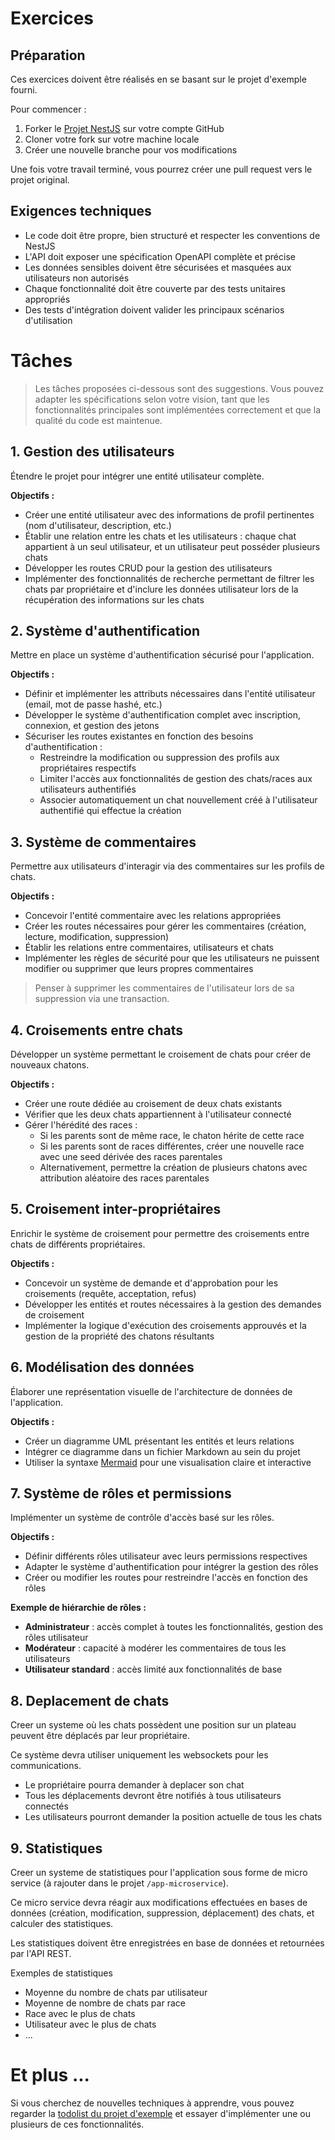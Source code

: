 # Exercices

## Préparation

Ces exercices doivent être réalisés en se basant sur le projet d'exemple fourni.

Pour commencer :

1. Forker le [Projet NestJS](https://github.com/opac-teach/nest-demo) sur votre compte GitHub
2. Cloner votre fork sur votre machine locale
3. Créer une nouvelle branche pour vos modifications

Une fois votre travail terminé, vous pourrez créer une pull request vers le projet original.

## Exigences techniques

- Le code doit être propre, bien structuré et respecter les conventions de NestJS
- L'API doit exposer une spécification OpenAPI complète et précise
- Les données sensibles doivent être sécurisées et masquées aux utilisateurs non autorisés
- Chaque fonctionnalité doit être couverte par des tests unitaires appropriés
- Des tests d'intégration doivent valider les principaux scénarios d'utilisation

# Tâches

> Les tâches proposées ci-dessous sont des suggestions. Vous pouvez adapter les spécifications selon votre vision, tant que les fonctionnalités principales sont implémentées correctement et que la qualité du code est maintenue.

## 1. Gestion des utilisateurs

Étendre le projet pour intégrer une entité utilisateur complète.

**Objectifs :**

- Créer une entité utilisateur avec des informations de profil pertinentes (nom d'utilisateur, description, etc.)
- Établir une relation entre les chats et les utilisateurs : chaque chat appartient à un seul utilisateur, et un utilisateur peut posséder plusieurs chats
- Développer les routes CRUD pour la gestion des utilisateurs
- Implémenter des fonctionnalités de recherche permettant de filtrer les chats par propriétaire et d'inclure les données utilisateur lors de la récupération des informations sur les chats

## 2. Système d'authentification

Mettre en place un système d'authentification sécurisé pour l'application.

**Objectifs :**

- Définir et implémenter les attributs nécessaires dans l'entité utilisateur (email, mot de passe hashé, etc.)
- Développer le système d'authentification complet avec inscription, connexion, et gestion des jetons
- Sécuriser les routes existantes en fonction des besoins d'authentification :
  - Restreindre la modification ou suppression des profils aux propriétaires respectifs
  - Limiter l'accès aux fonctionnalités de gestion des chats/races aux utilisateurs authentifiés
  - Associer automatiquement un chat nouvellement créé à l'utilisateur authentifié qui effectue la création

## 3. Système de commentaires

Permettre aux utilisateurs d'interagir via des commentaires sur les profils de chats.

**Objectifs :**

- Concevoir l'entité commentaire avec les relations appropriées
- Créer les routes nécessaires pour gérer les commentaires (création, lecture, modification, suppression)
- Établir les relations entre commentaires, utilisateurs et chats
- Implémenter les règles de sécurité pour que les utilisateurs ne puissent modifier ou supprimer que leurs propres commentaires

> Penser à supprimer les commentaires de l'utilisateur lors de sa suppression via une transaction.

## 4. Croisements entre chats

Développer un système permettant le croisement de chats pour créer de nouveaux chatons.

**Objectifs :**

- Créer une route dédiée au croisement de deux chats existants
- Vérifier que les deux chats appartiennent à l'utilisateur connecté
- Gérer l'hérédité des races :
  - Si les parents sont de même race, le chaton hérite de cette race
  - Si les parents sont de races différentes, créer une nouvelle race avec une seed dérivée des races parentales
  - Alternativement, permettre la création de plusieurs chatons avec attribution aléatoire des races parentales

## 5. Croisement inter-propriétaires

Enrichir le système de croisement pour permettre des croisements entre chats de différents propriétaires.

**Objectifs :**

- Concevoir un système de demande et d'approbation pour les croisements (requête, acceptation, refus)
- Développer les entités et routes nécessaires à la gestion des demandes de croisement
- Implémenter la logique d'exécution des croisements approuvés et la gestion de la propriété des chatons résultants

## 6. Modélisation des données

Élaborer une représentation visuelle de l'architecture de données de l'application.

**Objectifs :**

- Créer un diagramme UML présentant les entités et leurs relations
- Intégrer ce diagramme dans un fichier Markdown au sein du projet
- Utiliser la syntaxe [Mermaid](https://mermaid.js.org/syntax/entityRelationshipDiagram.html) pour une visualisation claire et interactive

## 7. Système de rôles et permissions

Implémenter un système de contrôle d'accès basé sur les rôles.

**Objectifs :**

- Définir différents rôles utilisateur avec leurs permissions respectives
- Adapter le système d'authentification pour intégrer la gestion des rôles
- Créer ou modifier les routes pour restreindre l'accès en fonction des rôles

**Exemple de hiérarchie de rôles :**

- **Administrateur** : accès complet à toutes les fonctionnalités, gestion des rôles utilisateur
- **Modérateur** : capacité à modérer les commentaires de tous les utilisateurs
- **Utilisateur standard** : accès limité aux fonctionnalités de base

## 8. Deplacement de chats

Creer un systeme où les chats possèdent une position sur un plateau peuvent être déplacés par leur propriétaire.

Ce système devra utiliser uniquement les websockets pour les communications.

- Le propriétaire pourra demander à deplacer son chat
- Tous les déplacements devront être notifiés à tous utilisateurs connectés
- Les utilisateurs pourront demander la position actuelle de tous les chats

## 9. Statistiques

Creer un systeme de statistiques pour l'application sous forme de micro service (à rajouter dans le projet `/app-microservice`).

Ce micro service devra réagir aux modifications effectuées en bases de données (création, modification, suppression, déplacement) des chats, et calculer des statistiques.

Les statistiques doivent être enregistrées en base de données et retournées par l'API REST.

Exemples de statistiques

- Moyenne du nombre de chats par utilisateur
- Moyenne de nombre de chats par race
- Race avec le plus de chats
- Utilisateur avec le plus de chats
- ...

# Et plus ...

Si vous cherchez de nouvelles techniques à apprendre, vous pouvez regarder la [todolist du projet d'exemple](https://github.com/opac-teach/nest-demo/blob/main/app/README.md#todo) et essayer d'implémenter une ou plusieurs de ces fonctionnalités.
